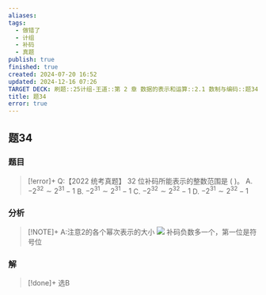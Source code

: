 ```yaml
---
aliases: 
tags:
  - 做错了
  - 计组
  - 补码
  - 真题
publish: true
finished: true
created: 2024-07-20 16:52
updated: 2024-12-16 07:26
TARGET DECK: 刷题::25计组-王道::第 2 章 数据的表示和运算::2.1 数制与编码::题34
title: 题34
error: true
---
```

## 题34
### 题目
> [!error]+
> Q:【2022 统考真题】 32 位补码所能表示的整数范围是 ( )。
> A. $- {2}^{32} \sim {2}^{31} - 1$ B. $- {2}^{31} \sim {2}^{31} - 1$
> C. $- {2}^{32} \sim {2}^{32} - 1$ D. $- {2}^{31} \sim {2}^{32} - 1$
### 分析
> [!NOTE]+
> A:注意2的各个幂次表示的大小
> ![](https://img.hwenyi.tech/202407221639713.webp)
> 补码负数多一个，第一位是符号位
### 解
> [!done]+
> 选B
